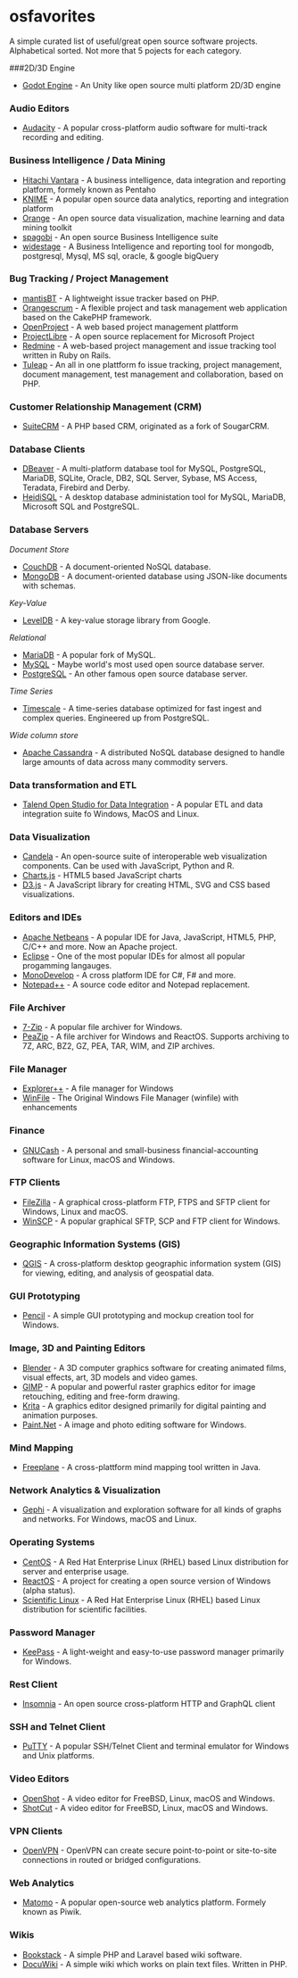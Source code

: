 # osfavorites
A simple curated list of useful/great open source software projects. Alphabetical sorted. Not more that 5 pojects for each category.

###2D/3D Engine
* [Godot Engine](https://godotengine.org/) - An Unity like open source multi platform 2D/3D engine

### Audio Editors
* [Audacity](http://www.audacityteam.org/) - A popular cross-platform audio software for multi-track recording and editing.

### Business Intelligence / Data Mining
* [Hitachi Vantara](https://sourceforge.net/projects/pentaho/) - A business intelligence, data integration and reporting platform, formely known as Pentaho
* [KNIME](https://www.knime.com/) - A popular open source data analytics, reporting and integration platform
* [Orange](https://orange.biolab.si/) - An open source data visualization, machine learning and data mining toolkit
* [spagobi](http://www.spagobi.org/) - An open source Business Intelligence suite
* [widestage](http://widestage.com/en)  - A Business Intelligence and reporting tool for mongodb, postgresql, Mysql, MS sql, oracle, & google bigQuery

### Bug Tracking / Project Management
* [mantisBT](http://www.mantisbt.org/) - A lightweight issue tracker based on PHP.
* [Orangescrum](https://www.orangescrum.org/) - A flexible project and task management web application based on the CakePHP framework.
* [OpenProject](https://www.openproject.org/) - A web based project management plattform
* [ProjectLibre](http://www.projectlibre.com/product/projectlibre-open-source) - A open source replacement for Microsoft Project
* [Redmine](http://www.redmine.org/) - A web-based project management and issue tracking tool written in Ruby on Rails.
* [Tuleap](https://www.tuleap.org/) - An all in one plattform fo issue tracking, project management, document management, test management and collaboration, based on PHP.

### Customer Relationship Management (CRM)
* [SuiteCRM](https://suitecrm.com/) - A PHP based CRM, originated as a fork of SougarCRM.

### Database Clients
* [DBeaver](https://dbeaver.jkiss.org/) - A multi-platform database tool for MySQL, PostgreSQL, MariaDB, SQLite, Oracle, DB2, SQL Server, Sybase, MS Access, Teradata, Firebird and Derby.
* [HeidiSQL](https://www.heidisql.com/) - A desktop database administation tool for MySQL, MariaDB, Microsoft SQL and PostgreSQL.

### Database Servers
*Document Store*
* [CouchDB](http://couchdb.apache.org/) - A document-oriented NoSQL database.
* [MongoDB](https://www.mongodb.com/) - A document-oriented database using JSON-like documents with schemas. 

*Key-Value*
* [LevelDB](https://github.com/google/leveldb) -  A key-value storage library from Google.

*Relational* 
* [MariaDB](http://mariadb.org/) - A popular fork of MySQL.
* [MySQL](https://dev.mysql.com/downloads/) - Maybe world's most used open source database server.
* [PostgreSQL](https://www.postgresql.org/) - An other famous open source database server.

*Time Series*
* [Timescale](http://www.timescale.com/) - A time-series database optimized for fast ingest and complex queries. Engineered up from PostgreSQL.

*Wide column store*
* [Apache Cassandra](http://cassandra.apache.org/) - A distributed NoSQL database designed to handle large amounts of data across many commodity servers.

### Data transformation and ETL
* [Talend Open Studio for Data Integration](https://www.talend.com/products/data-integration/data-integration-open-studio/) - A popular ETL and data integration suite fo Windows, MacOS and Linux.

### Data Visualization
* [Candela](https://candela.readthedocs.io) - An open-source suite of interoperable web visualization components. Can be used with JavaScript, Python and R.
* [Charts.js](https://www.chartjs.org/) - HTML5 based JavaScript charts
* [D3.js](https://d3js.org/) - A JavaScript library for creating HTML, SVG and CSS based visualizations.

### Editors and IDEs
* [Apache Netbeans](http://netbeans.apache.org/) - A popular IDE for Java, JavaScript, HTML5, PHP, C/C++ and more. Now an Apache project.
* [Eclipse](https://www.eclipse.org/) - One of the most popular IDEs for almost all popular progamming langauges.
* [MonoDevelop](http://www.monodevelop.com/) - A cross platform IDE for C#, F# and more.
* [Notepad++](https://notepad-plus-plus.org/) - A source code editor and Notepad replacement.

### File Archiver
* [7-Zip](http://7-zip.org/) - A popular file archiver for Windows.
* [PeaZip](http://www.peazip.org/) - A file archiver for Windows and ReactOS. Supports archiving to 7Z, ARC, BZ2, GZ, PEA, TAR, WIM, and ZIP archives.

### File Manager
* [Explorer++](https://github.com/derceg/explorerplusplus) - A file manager for Windows
* [WinFile](https://github.com/Microsoft/winfile) - The Original Windows File Manager (winfile) with enhancements

### Finance
* [GNUCash](http://www.gnucash.org/) - A personal and small-business financial-accounting software for Linux, macOS and Windows.

### FTP Clients
* [FileZilla](https://filezilla-project.org/) - A graphical cross-platform FTP, FTPS and SFTP client for Windows, Linux and macOS.
* [WinSCP](https://winscp.net/) - A popular graphical SFTP, SCP and FTP client for Windows.

### Geographic Information Systems (GIS)
* [QGIS](https://qgis.org/en/site/) - A cross-platform desktop geographic information system (GIS) for viewing, editing, and analysis of geospatial data.

### GUI Prototyping
* [Pencil](http://pencil.evolus.vn/) - A simple GUI prototyping and mockup creation tool for Windows.

### Image, 3D and Painting Editors
* [Blender](https://www.blender.org/) - A 3D computer graphics software for creating animated films, visual effects, art, 3D models and video games.
* [GIMP](https://www.gimp.org/) - A popular and powerful raster graphics editor for image retouching, editing and free-form drawing. 
* [Krita](https://krita.org/en/) - A graphics editor designed primarily for digital painting and animation purposes.
* [Paint.Net](https://www.getpaint.net/) - A image and photo editing software for Windows.

### Mind Mapping
* [Freeplane](https://www.freeplane.org/wiki/index.php/Main_Page) - A cross-plattform mind mapping tool written in Java.

### Network Analytics & Visualization
* [Gephi](https://gephi.org/) - A visualization and exploration software for all kinds of graphs and networks. For Windows, macOS and Linux.

### Operating Systems
* [CentOS](https://www.centos.org/) - A Red Hat Enterprise Linux (RHEL) based Linux distribution for server and enterprise usage.
* [ReactOS](http://reactos.org/) - A project for creating a open source version of Windows (alpha status).
* [Scientific Linux](https://www.scientificlinux.org/) - A Red Hat Enterprise Linux (RHEL) based Linux distribution for scientific facilities.

### Password Manager
* [KeePass](https://keepass.info/) - A light-weight and easy-to-use password manager primarily for Windows.

### Rest Client
* [Insomnia](https://github.com/getinsomnia/insomnia) - An open source cross-platform HTTP and GraphQL client 

### SSH and Telnet Client
* [PuTTY](https://www.chiark.greenend.org.uk/~sgtatham/putty/) - A popular SSH/Telnet Client and terminal emulator for Windows and Unix platforms.

### Video Editors
* [OpenShot](https://www.openshot.org/) - A video editor for FreeBSD, Linux, macOS and Windows.
* [ShotCut](https://shotcut.org/) - A video editor for FreeBSD, Linux, macOS and Windows.

### VPN Clients
* [OpenVPN](https://openvpn.net/) - OpenVPN can create secure point-to-point or site-to-site connections in routed or bridged configurations.

### Web Analytics
* [Matomo](https://matomo.org/) - A popular open-source web analytics platform. Formely known as Piwik.

### Wikis
* [Bookstack](https://www.bookstackapp.com/) - A simple PHP and Laravel based wiki software.
* [DocuWiki](https://www.dokuwiki.org/) - A simple wiki which works on plain text files. Written in PHP.
